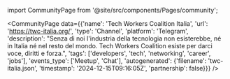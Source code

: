 
import CommunityPage from '@site/src/components/Pages/community';

<CommunityPage
    data={{'name': 'Tech Workers Coalition Italia', 'url': 'https://twc-italia.org/', 'type': 'Channel', 'platform': 'Telegram', 'description': "Senza di noi l'industria della tecnologia non esisterebbe, né in Italia né nel resto del mondo. Tech Workers Coalition esiste per darci voce, diritti e forza.", 'tags': ['developers', 'tech', 'networking', 'career', 'jobs'], 'events_type': ['Meetup', 'Chat'], 'autogenerated': {'filename': 'twc-italia.json', 'timestamp': '2024-12-15T09:16:05Z', 'partnership': false}}}
/>
